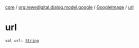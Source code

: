 [core](../../index.md) / [org.rewedigital.dialog.model.google](../index.md) / [GoogleImage](index.md) / [url](./url.md)

# url

`val url: `[`String`](https://kotlinlang.org/api/latest/jvm/stdlib/kotlin/-string/index.html)